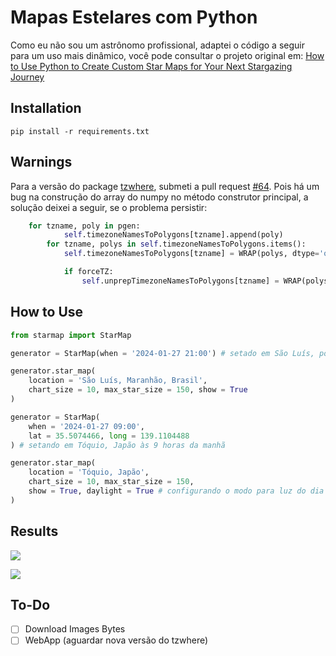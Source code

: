 # Mapas Estelares com Python

Como eu não sou um astrônomo profissional, adaptei o código a seguir para um uso mais dinâmico, você pode consultar o projeto original em: [How to Use Python to Create Custom Star Maps for Your Next Stargazing Journey](https://levelup.gitconnected.com/how-to-use-python-to-create-custom-star-maps-for-your-next-stargazing-journey-9908b421f30e)

## Installation

```
pip install -r requirements.txt
```

## Warnings

Para a versão do package [tzwhere](https://github.com/pegler/pytzwhere), submeti a pull request [#64](https://github.com/pegler/pytzwhere/pull/64). Pois há um bug na construção do array do numpy no método construtor principal, a solução deixei a seguir, se o problema persistir:

```python
    for tzname, poly in pgen:
            self.timezoneNamesToPolygons[tzname].append(poly)
        for tzname, polys in self.timezoneNamesToPolygons.items():
            self.timezoneNamesToPolygons[tzname] = WRAP(polys, dtype='object') # <- adicionar o tipo do objeto

            if forceTZ:
                self.unprepTimezoneNamesToPolygons[tzname] = WRAP(polys)
```

## How to Use

```python
from starmap import StarMap

generator = StarMap(when = '2024-01-27 21:00') # setado em São Luís, por padrão

generator.star_map(
    location = 'São Luís, Maranhão, Brasil', 
    chart_size = 10, max_star_size = 150, show = True
)

generator = StarMap(
    when = '2024-01-27 09:00', 
    lat = 35.5074466, long = 139.1104488
) # setando em Tóquio, Japão às 9 horas da manhã

generator.star_map(
    location = 'Tóquio, Japão', 
    chart_size = 10, max_star_size = 150, 
    show = True, daylight = True # configurando o modo para luz do dia
)

```

## Results

![](images/São%20Luís%2C%20Maranhão%2C%20Brasil_20240127_2100.png)

![](images/Tóquio,%20Japão_20240127_0900.png)

## To-Do

- [ ] Download Images Bytes
- [ ] WebApp (aguardar nova versão do tzwhere)
